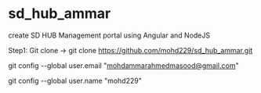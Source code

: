 # sd_hub_ammar
create SD HUB Management portal using Angular and NodeJS

Step1: Git clone  -> git clone https://github.com/mohd229/sd_hub_ammar.git

git config --global user.email "mohdammarahmedmasood@gmail.com"

git config --global user.name "mohd229"
